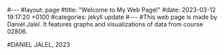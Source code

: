 #---
#layout: page
#title:  "Welcome to My Web Page!"
#date:   2023-03-12 19:17:20 +0100
#categories: jekyll update
#---
#This web page is made by Daniel Jalel. It features graphs and visualizations of data from course 02806. 

#DANIEL JALEL, 2023
